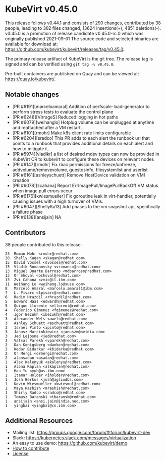 KubeVirt v0.45.0
================

This release follows v0.44.1 and consists of 290 changes, contributed by 38 people, leading to 302 files changed, 13624 insertions(+), 4851 deletions(-).
v0.45.0 is a promotion of release candidate v0.45.0-rc.0 which was originally published 2021-09-01
The source code and selected binaries are available for download at: https://github.com/kubevirt/kubevirt/releases/tag/v0.45.0.

The primary release artifact of KubeVirt is the git tree. The release tag is
signed and can be verified using `git tag -v v0.45.0`.

Pre-built containers are published on Quay and can be viewed at: <https://quay.io/kubevirt/>.

Notable changes
---------------

- [PR #6191][marceloamaral] Addition of perfscale-load-generator to perform stress tests to evaluate the control plane
- [PR #6248][VirrageS] Reduced logging in hot paths
- [PR #6079][weihanglo] Hotplug volume can be unplugged at anytime and reattached after a VM restart.
- [PR #6101][rmohr] Make k8s client rate limits configurable
- [PR #6204][sradco] This PR adds to each alert the runbook url that points to a runbook that provides additional details on each alert and how to mitigate it.
- [PR #5974][vladikr] a list of desired mdev types can now be provided in KubeVirt CR to kubevirt to configure these devices on relevant nodes
- [PR #6147][rmohr] Fix rbac permissions for freeze/unfreeze, addvolume/removevolume, guestosinfo, filesystemlist and userlist
- [PR #6161][ashleyschuett] Remove HostDevice validation on VMI creation
- [PR #6078][zcahana] Report ErrImagePull/ImagePullBackOff VM status when image pull errors occur
- [PR #6176][kwiesmueller] Fix goroutine leak in virt-handler, potentially causing issues with a high turnover of VMIs.
- [PR #6047][ShellyKa13] Add phases to the vm snapshot api, specifically a failure phase
- [PR #6138][ansijain] NA

Contributors
------------
38 people contributed to this release:

```
23	Roman Mohr <rmohr@redhat.com>
20	Shelly Kagan <skagan@redhat.com>
15	David Vossel <dvossel@redhat.com>
15	Vladik Romanovsky <vromanso@redhat.com>
13	Miguel Duarte Barroso <mdbarroso@redhat.com>
13	Or Shoval <oshoval@redhat.com>
13	Zvi Cahana <zvic@il.ibm.com>
11	Weihang Lo <weihang.lo@suse.com>
8	Marcelo Amaral <marcelo.amaral1@ibm.com>
7	L. Pivarc <lpivarc@redhat.com>
6	Radim Hrazdil <rhrazdil@redhat.com>
5	Edward Haas <edwardh@redhat.com>
5	Quique Llorente <ellorent@redhat.com>
4	Federico Gimenez <fgimenez@redhat.com>
4	Igor Bezukh <ibezukh@redhat.com>
3	Alexander Wels <awels@redhat.com>
3	Ashley Schuett <aschuett@redhat.com>
3	Israel Pinto <ipinto@redhat.com>
3	Janusz Marcinkiewicz <januszm@nvidia.com>
3	Jed Lejosne <jed@redhat.com>
3	Vatsal Parekh <vparekh@redhat.com>
2	Dan Kenigsberg <danken@redhat.com>
2	Kedar Bidarkar <kbidarka@redhat.com>
2	Or Mergi <ormergi@redhat.com>
2	alonsadan <asadan@redhat.com>
1	Alex Kalenyuk <akalenyu@redhat.com>
1	Alona Kaplan <alkaplan@redhat.com>
1	Hao Yu <yuh@us.ibm.com>
1	Itamar Holder <iholder@redhat.com>
1	Josh Berkus <josh@agliodbs.com>
1	Kevin Wiesmueller <kwiesmul@redhat.com>
1	Maya Rashish <mrashish@redhat.com>
1	Shirly Radco <sradco@redhat.com>
1	Tomasz Baranski <tbaransk@redhat.com>
1	ansijain <ansi.jain@india.nec.com>
1	yingbai <yingbai@cn.ibm.com>
```

Additional Resources
--------------------

- Mailing list: <https://groups.google.com/forum/#!forum/kubevirt-dev>
- Slack: <https://kubernetes.slack.com/messages/virtualization>
- An easy to use demo: <https://github.com/kubevirt/demo>
- [How to contribute][contributing]
- [License][license]

[contributing]: https://github.com/kubevirt/kubevirt/blob/main/CONTRIBUTING.md
[license]: https://github.com/kubevirt/kubevirt/blob/main/LICENSE
